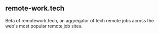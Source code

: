 ## remote-work.tech

Beta of remotework.tech, an aggregator of tech remote jobs across the web's most popular remote job sites.

